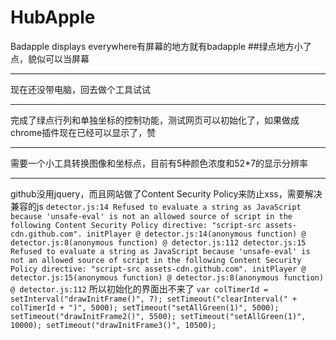 # HubApple
Badapple displays everywhere有屏幕的地方就有badapple
##绿点地方小了点，貌似可以当屏幕
***
现在还没带电脑，回去做个工具试试
***
完成了绿点行列和单独坐标的控制功能，测试网页可以初始化了，如果做成chrome插件现在已经可以显示了，赞
***
需要一个小工具转换图像和坐标点，目前有5种颜色浓度和52*7的显示分辨率
***
github没用jquery，而且网站做了Content Security Policy来防止xss，需要解决兼容的js
`
detector.js:14 Refused to evaluate a string as JavaScript because 'unsafe-eval' is not an allowed source of script in the following Content Security Policy directive: "script-src assets-cdn.github.com".
initPlayer @ detector.js:14(anonymous function) @ detector.js:8(anonymous function) @ detector.js:112
detector.js:15 Refused to evaluate a string as JavaScript because 'unsafe-eval' is not an allowed source of script in the following Content Security Policy directive: "script-src assets-cdn.github.com".
initPlayer @ detector.js:15(anonymous function) @ detector.js:8(anonymous function) @ detector.js:112
`
所以初始化的界面出不来了
`
var colTimerId = setInterval("drawInitFrame()", 7);
    setTimeout("clearInterval(" + colTimerId + ")", 5000);
    setTimeout("setAllGreen(1)", 5000);
    setTimeout("drawInitFrame2()", 5500);
    setTimeout("setAllGreen(1)", 10000);
    setTimeout("drawInitFrame3()", 10500);
`
